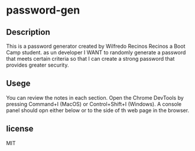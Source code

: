# password-gen


## Description
This is a password generator created by  Wilfredo Recinos Recinos a Boot Camp student.
 as un developer I WANT to randomly generate a password that meets certain criteria
so that I can create a strong password that provides greater security.

## Usege
You can review the notes in each section. Open the Chrome DevTools by pressing Command+I (MacOS)
or Control+Shift+I (Windows). A console panel should opn either below or to the side of th
web page in the browser.

## license
MIT